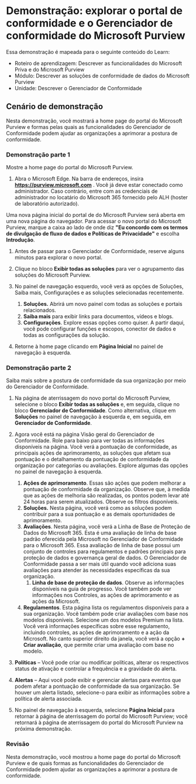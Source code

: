 <!---
---
Demonstração: Título: "Explorar o portal e o Gerenciador de Conformidade do Microsoft Purview" Roteiro de Aprendizagem/Módulo/Unidade: "Descrever as funcionalidades do Microsoft Priva e do Microsoft Purview; Módulo 2: Descrever as soluções de conformidade de dados do Microsoft Purview; Unidade 4: Descrever o Gerenciador de Conformidade"
---
--->

# Demonstração: explorar o portal de conformidade e o Gerenciador de conformidade do Microsoft Purview

Essa demonstração é mapeada para o seguinte conteúdo do Learn:

- Roteiro de aprendizagem: Descrever as funcionalidades do Microsoft Priva e do Microsoft Purview
- Módulo: Descrever as soluções de conformidade de dados do Microsoft Purview
- Unidade: Descrever o Gerenciador de Conformidade

## Cenário de demonstração

Nesta demonstração, você mostrará a home page do portal do Microsoft Purview e formas pelas quais as funcionalidades do Gerenciador de Conformidade podem ajudar as organizações a aprimorar a postura de conformidade.

### Demonstração parte 1

Mostre a home page do portal do Microsoft Purview.

1. Abra o Microsoft Edge. Na barra de endereços, insira **https://purview.microsoft.com** . Você já deve estar conectado como administrador. Caso contrário, entre com as credenciais de administrador no locatário do Microsoft 365 fornecido pelo ALH (hoster de laboratório autorizado).

Uma nova página inicial do portal de do Microsoft Purview será aberta em uma nova página do navegador.  Para acessar o novo portal do Microsoft Purview, marque a caixa ao lado de onde diz **"Eu concordo com os termos de divulgação de fluxo de dados e Políticas de Privacidade"** e escolha **Introdução**.  

1. Antes de passar para o Gerenciador de Conformidade, reserve alguns minutos para explorar o novo portal.

1. Clique no bloco **Exibir todas as soluções** para ver o agrupamento das soluções do Microsoft Purview.

1. No painel de navegação esquerdo, você verá as opções de Soluções, Saiba mais, Configurações e as soluções selecionadas recentemente.
    1. **Soluções.** Abrirá um novo painel com todas as soluções e portais relacionados.
    1. **Saiba mais** para exibir links para documentos, vídeos e blogs.
    1. **Configurações**. Explore essas opções como quiser. A partir daqui, você pode configurar funções e escopos, conector de dados e todas as configurações da solução.

1. Retorne à home page clicando em **Página Inicial** no painel de navegação à esquerda.

### Demonstração parte 2

Saiba mais sobre a postura de conformidade da sua organização por meio do Gerenciador de Conformidade.

1. Na página de aterrissagem do novo portal do Microsoft Purview, selecione o bloco **Exibir todas as soluções** e, em seguida, clique no bloco **Gerenciador de Conformidade**. Como alternativa, clique em **Soluções** no painel de navegação à esquerda e, em seguida, em **Gerenciador de Conformidade**.

1. Agora você está na página Visão geral do Gerenciador de Conformidade. Role para baixo para ver todas as informações disponíveis na página.  Você verá a pontuação de conformidade, as principais ações de aprimoramento, as soluções que afetam sua pontuação e o detalhamento da pontuação de conformidade da organização por categorias ou avaliações. Explore algumas das opções no painel de navegação à esquerda.
    1. **Ações de aprimoramento**.  Essas são ações que podem melhorar a pontuação de conformidade da organização. Observe que, à medida que as ações de melhoria são realizadas, os pontos podem levar até 24 horas para serem atualizados.  Observe os filtros disponíveis.
    1. **Soluções.** Nesta página, você verá como as soluções podem contribuir para a sua pontuação e as demais oportunidades de aprimoramento.
    1. **Avaliações**. Nesta página, você verá a Linha de Base de Proteção de Dados do Microsoft 365.  Esta é uma avaliação de linha de base padrão oferecida pela Microsoft no Gerenciador de Conformidade para o Microsoft 365.  Essa avaliação de linha de base possui um conjunto de controles para regulamentos e padrões principais para proteção de dados e governança geral de dados. O Gerenciador de Conformidade passa a ser mais útil quando você adiciona suas avaliações para atender às necessidades específicas da sua organização.
        1. **Linha de base de proteção de dados**.  Observe as informações disponíveis na guia de progresso. Você também pode ver informações nos Controles, as ações de aprimoramento e as ações da Microsoft.  
    1. **Regulamentos**.  Esta página lista os regulamentos disponíveis para a sua organização. Você também pode criar avaliações com base nos modelos disponíveis.  Selecione um dos modelos Premium na lista.  Você verá informações específicas sobre esse regulamento, incluindo controles, as ações de aprimoramento e a ação da Microsoft.  No canto superior direito da janela, você verá a opção **+ Criar avaliação**, que permite criar uma avaliação com base no modelo.
1. **Políticas** – Você pode criar ou modificar políticas, alterar os respectivos status de ativação e controlar a frequência e a gravidade do alerta. 
1. **Alertas** – Aqui você pode exibir e gerenciar alertas para eventos que podem afetar a pontuação de conformidade da sua organização.  Se houver um alerta listado, selecione-o para exibir as informações sobre a política de alerta associada.

1. No painel de navegação à esquerda, selecione **Página Inicial** para retornar à página de aterrissagem do portal do Microsoft Purview; você retornará à página de aterrissagem do portal do Microsoft Purview na próxima demonstração.

### Revisão

Nesta demonstração, você mostrou a home page do portal do Microsoft Purview e de quais formas as funcionalidades do Gerenciador de Conformidade podem ajudar as organizações a aprimorar a postura de conformidade.
